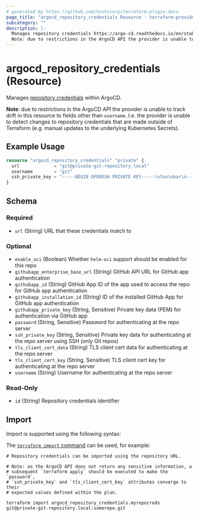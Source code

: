 ```yaml
---
# generated by https://github.com/hashicorp/terraform-plugin-docs
page_title: "argocd_repository_credentials Resource - terraform-provider-argocd"
subcategory: ""
description: |-
  Manages repository credentials https://argo-cd.readthedocs.io/en/stable/user-guide/private-repositories/#credentials within ArgoCD.
  Note: due to restrictions in the ArgoCD API the provider is unable to track drift in this resource to fields other than username. I.e. the provider is unable to detect changes to repository credentials that are made outside of Terraform (e.g. manual updates to the underlying Kubernetes Secrets).
---
```


# argocd_repository_credentials (Resource)

Manages [repository credentials](https://argo-cd.readthedocs.io/en/stable/user-guide/private-repositories/#credentials) within ArgoCD.

**Note**: due to restrictions in the ArgoCD API the provider is unable to track drift in this resource to fields other than `username`. I.e. the provider is unable to detect changes to repository credentials that are made outside of Terraform (e.g. manual updates to the underlying Kubernetes Secrets).

## Example Usage

```terraform
resource "argocd_repository_credentials" "private" {
  url             = "git@private-git-repository.local"
  username        = "git"
  ssh_private_key = "-----BEGIN OPENSSH PRIVATE KEY-----\nfoo\nbar\n-----END OPENSSH PRIVATE KEY-----"
}
```

<!-- schema generated by tfplugindocs -->
## Schema

### Required

- `url` (String) URL that these credentials match to

### Optional

- `enable_oci` (Boolean) Whether `helm-oci` support should be enabled for this repo
- `githubapp_enterprise_base_url` (String) GitHub API URL for GitHub app authentication
- `githubapp_id` (String) GitHub App ID of the app used to access the repo for GitHub app authentication
- `githubapp_installation_id` (String) ID of the installed GitHub App for GitHub app authentication
- `githubapp_private_key` (String, Sensitive) Private key data (PEM) for authentication via GitHub app
- `password` (String, Sensitive) Password for authenticating at the repo server
- `ssh_private_key` (String, Sensitive) Private key data for authenticating at the repo server using SSH (only Git repos)
- `tls_client_cert_data` (String) TLS client cert data for authenticating at the repo server
- `tls_client_cert_key` (String, Sensitive) TLS client cert key for authenticating at the repo server
- `username` (String) Username for authenticating at the repo server

### Read-Only

- `id` (String) Repository credentials identifier

## Import

Import is supported using the following syntax:

The [`terraform import` command](https://developer.hashicorp.com/terraform/cli/commands/import) can be used, for example:

```shell
# Repository credentials can be imported using the repository URL.

# Note: as the ArgoCD API does not return any sensitive information, a
# subsequent `terraform apply` should be executed to make the `password`,
# `ssh_private_key` and `tls_client_cert_key` attributes converge to their
# expected values defined within the plan.

terraform import argocd_repository_credentials.myrepocreds git@private-git-repository.local:somerepo.git
```
